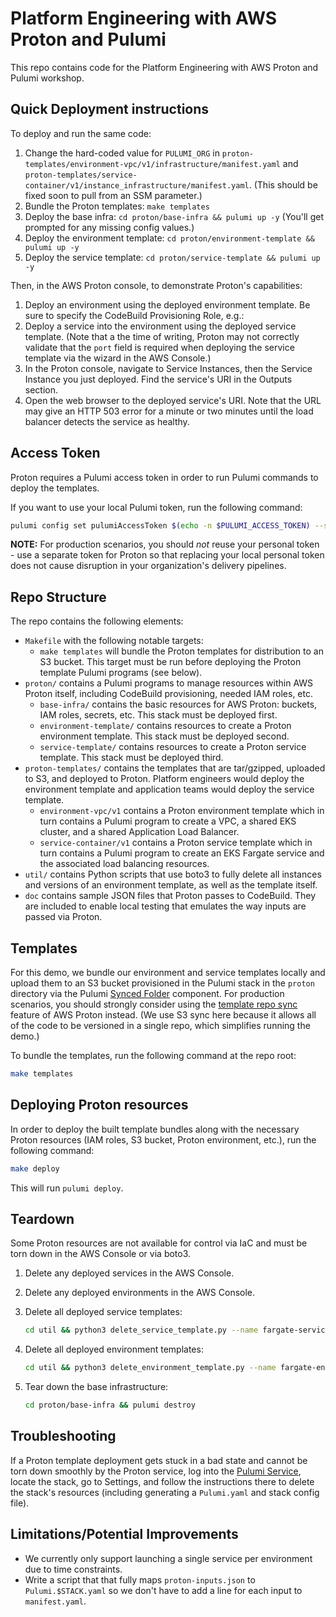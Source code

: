 # Platform Engineering with AWS Proton and Pulumi

This repo contains code for the Platform Engineering with AWS Proton and Pulumi workshop.

## Quick Deployment instructions

To deploy and run the same code:

1. Change the hard-coded value for `PULUMI_ORG` in `proton-templates/environment-vpc/v1/infrastructure/manifest.yaml` and `proton-templates/service-container/v1/instance_infrastructure/manifest.yaml`. (This should be fixed soon to pull from an SSM parameter.)
1. Bundle the Proton templates: `make templates`
1. Deploy the base infra: `cd proton/base-infra && pulumi up -y` (You'll get prompted for any missing config values.)
1. Deploy the environment template: `cd proton/environment-template && pulumi up -y`
1. Deploy the service template: `cd proton/service-template && pulumi up -y`

Then, in the AWS Proton console, to demonstrate Proton's capabilities:

1. Deploy an environment using the deployed environment template. Be sure to specify the CodeBuild Provisioning Role, e.g.:
1. Deploy a service into the environment using the deployed service template. (Note that a the time of writing, Proton may not correctly validate that the `port` field is required when deploying the service template via the wizard in the AWS Console.)
1. In the Proton console, navigate to Service Instances, then the Service Instance you just deployed. Find the service's URI in the Outputs section.
1. Open the web browser to the deployed service's URI. Note that the URL may give an HTTP 503 error for a minute or two minutes until the load balancer detects the service as healthy.

## Access Token

Proton requires a Pulumi access token in order to run Pulumi commands to deploy the templates.

If you want to use your local Pulumi token, run the following command:

```bash
pulumi config set pulumiAccessToken $(echo -n $PULUMI_ACCESS_TOKEN) --secret
```

**NOTE:** For production scenarios, you should _not_ reuse your personal token - use a separate token for Proton so that replacing your local personal token does not cause disruption in your organization's delivery pipelines.

## Repo Structure

The repo contains the following elements:

- `Makefile` with the following notable targets:
  - `make templates` will bundle the Proton templates for distribution to an S3 bucket. This target must be run before deploying the Proton template Pulumi programs (see below).
- `proton/` contains a Pulumi programs to manage resources within AWS Proton itself, including CodeBuild provisioning, needed IAM roles, etc.
  - `base-infra/` contains the basic resources for AWS Proton: buckets, IAM roles, secrets, etc. This stack must be deployed first.
  - `environment-template/` contains resources to create a Proton environment template. This stack must be deployed second.
  - `service-template/` contains resources to create a Proton service template. This stack must be deployed third.
- `proton-templates/` contains the templates that are tar/gzipped, uploaded to S3, and deployed to Proton. Platform engineers would deploy the environment template and application teams would deploy the service template.
  - `environment-vpc/v1` contains a Proton environment template which in turn contains a Pulumi program to create a VPC, a shared EKS cluster, and a shared Application Load Balancer.
  - `service-container/v1` contains a Proton service template which in turn contains a Pulumi program to create an EKS Fargate service and the associated load balancing resources.
- `util/` contains Python scripts that use boto3 to fully delete all instances and versions of an environment template, as well as the template itself.
- `doc` contains sample JSON files that Proton passes to CodeBuild. They are included to enable local testing that emulates the way inputs are passed via Proton.

## Templates

For this demo, we bundle our environment and service templates locally and upload them to an S3 bucket provisioned in the Pulumi stack in the `proton` directory via the Pulumi [Synced Folder](https://www.pulumi.com/registry/packages/synced-folder/?utm_source=GitHub&utm_medium=referral&utm_campaign=workshops) component. For production scenarios, you should strongly consider using the [template repo sync](https://docs.aws.amazon.com/proton/latest/userguide/ag-template-sync-configs.html) feature of AWS Proton instead. (We use S3 sync here because it allows all of the code to be versioned in a single repo, which simplifies running the demo.)

To bundle the templates, run the following command at the repo root:

```bash
make templates
```

## Deploying Proton resources

In order to deploy the built template bundles along with the necessary Proton resources (IAM roles, S3 bucket, Proton environment, etc.), run the following command:

```bash
make deploy
```

This will run `pulumi deploy`.

## Teardown

Some Proton resources are not available for control via IaC and must be torn down in the AWS Console or via boto3.

1. Delete any deployed services in the AWS Console.
1. Delete any deployed environments in the AWS Console.
1. Delete all deployed service templates:

    ```bash
    cd util && python3 delete_service_template.py --name fargate-service
    ```

1. Delete all deployed environment templates:

    ```bash
    cd util && python3 delete_environment_template.py --name fargate-env
    ```

1. Tear down the base infrastructure:

    ```bash
    cd proton/base-infra && pulumi destroy
    ```

## Troubleshooting

If a Proton template deployment gets stuck in a bad state and cannot be torn down smoothly by the Proton service, log into the [Pulumi Service](https://app.pulumi.com), locate the stack, go to Settings, and follow the instructions there to delete the stack's resources (including generating a `Pulumi.yaml` and stack config file).

## Limitations/Potential Improvements

- We currently only support launching a single service per environment due to time constraints.
- Write a script that that fully maps `proton-inputs.json` to `Pulumi.$STACK.yaml` so we don't have to add a line for each input to `manifest.yaml`.
